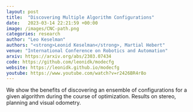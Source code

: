```yaml
---
layout: post
title:  "Discovering Multiple Algorithm Configurations"
date:   2023-03-14 22:21:59 +00:00
image: /images/CNC-path.png
categories: research
author: "Leo Keselman"
authors: "<strong>Leonid Keselman</strong>, Martial Hebert"
venue: "International Conference on Robotics and Automation"
arxiv: https://arxiv.org/abs/2303.07434
code: https://github.com/leonidk/modecfg
website: https://leonidk.github.io/modecfg
youtube: https://www.youtube.com/watch?v=r2426BR4r8o
---
```

We show the benefits of discovering an ensemble of configurations for a given algorithm during the course of optimization. Results on stereo, planning and visual odometry. 
